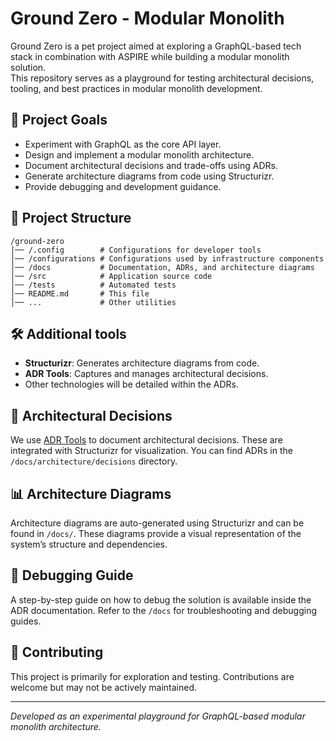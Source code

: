 # Ground Zero - Modular Monolith

Ground Zero is a pet project aimed at exploring a GraphQL-based tech stack in combination with ASPIRE while building a modular monolith solution. <br> 
This repository serves as a playground for testing architectural decisions, tooling, and best practices in modular monolith development.

## 📌 Project Goals
- Experiment with GraphQL as the core API layer.
- Design and implement a modular monolith architecture.
- Document architectural decisions and trade-offs using ADRs.
- Generate architecture diagrams from code using Structurizr.
- Provide debugging and development guidance.

## 📂 Project Structure
```
/ground-zero
│── /.config        # Configurations for developer tools
│── /configurations # Configurations used by infrastructure components
│── /docs           # Documentation, ADRs, and architecture diagrams
│── /src            # Application source code
│── /tests          # Automated tests
│── README.md       # This file
│── ...             # Other utilities
```

## 🛠️ Additional tools
- **Structurizr**: Generates architecture diagrams from code.
- **ADR Tools**: Captures and manages architectural decisions.
- Other technologies will be detailed within the ADRs.

## 📜 Architectural Decisions
We use [ADR Tools](https://github.com/npryce/adr-tools) to document architectural decisions. These are integrated with Structurizr for visualization. You can find ADRs in the `/docs/architecture/decisions` directory.

## 📊 Architecture Diagrams
Architecture diagrams are auto-generated using Structurizr and can be found in `/docs/`. These diagrams provide a visual representation of the system’s structure and dependencies.

## 🐞 Debugging Guide
A step-by-step guide on how to debug the solution is available inside the ADR documentation. Refer to the `/docs` for troubleshooting and debugging guides.

## 📌 Contributing
This project is primarily for exploration and testing. Contributions are welcome but may not be actively maintained.

---
_Developed as an experimental playground for GraphQL-based modular monolith architecture._

